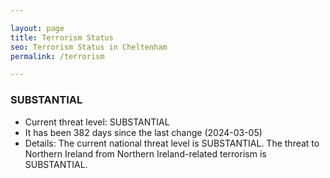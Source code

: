 ```yaml
---

layout: page
title: Terrorism Status
seo: Terrorism Status in Cheltenham
permalink: /terrorism

---
```


<!-- threat_marker starts -->
<h3>SUBSTANTIAL</h3>
<div class="SUBSTANTIAL">
    <ul>
        <li>Current threat level: SUBSTANTIAL</li>
        <li>It has been 382 days since the last change (2024-03-05)</li>
        <li>Details: The current national threat level is SUBSTANTIAL. The threat to Northern Ireland from Northern Ireland-related terrorism is SUBSTANTIAL.</li>
    </ul>
</div>

<!-- threat_marker ends -->
